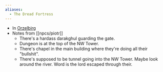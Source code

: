 ```yaml
---
aliases:
  - The Dread Fortress
---
```


- In [Orzelbirg](locations/orzelbirg.md)
- Notes from [[npcs/piotr]]
	- There's a hardass darakghul guarding the gate.
	- Dungeon is at the top of the NW Tower.
	- There's chapel in the main building where they're doing all their "bullshit".
	- There's supposed to be tunnel going into the NW Tower. Maybe look around the river. Word is the lord escaped through their.